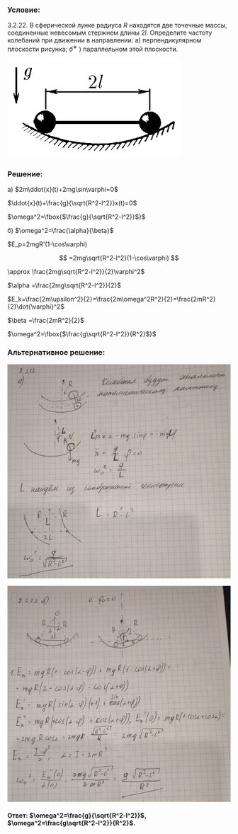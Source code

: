 ###  Условие:

$3.2.22.$ В сферической лунке радиуса $R$ находятся две точечные массы, соединенные невесомым стержнем длины $2l$. Определите частоту колебаний при движении в направлении: а) перпендикулярном плоскости рисунка; $б^ ∗$ ) параллельном этой плоскости.

![|392x224, 67%](../../img/3.2.22/3.2.22.png)

###  Решение:

а) $2m\ddot{x}(t)+2mg\sin\varphi=0$

$\ddot{x}(t)+\frac{g}{\sqrt{R^2-l^2}}x(t)=0$

$\omega^2=\fbox{$\frac{g}{\sqrt{R^2-l^2}}$}$

б) $\omega^2=\frac{\alpha}{\beta}$

$E_p=2mgR'(1-\cos\varphi)

$$
=2mg\sqrt{R^2-l^2}(1-\cos\varphi)
$$

\approx \frac{2mg\sqrt{R^2-l^2}}{2}\varphi^2$

$\alpha =\frac{2mg\sqrt{R^2-l^2}}{2}$

$E_k=\frac{2m\upsilon^2}{2}=\frac{2m\omega^2R^2}{2}=\frac{2mR^2}{2}\dot{\varphi}^2$

$\beta =\frac{2mR^2}{2}$

$\omega^2=\fbox{$\frac{g\sqrt{R^2-l^2}}{R^2}$}$

###  Альтернативное решение:

![|880x846, 67%](../../img/3.2.22/01.jpg)

![|897x868, 67%](../../img/3.2.22/02.jpg)

#### Ответ: $\omega^2=\frac{g}{\sqrt{R^2-l^2}}$, $\omega^2=\frac{g\sqrt{R^2-l^2}}{R^2}$.